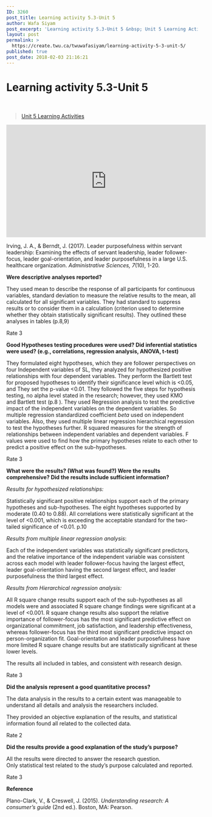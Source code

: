 ```yaml
---
ID: 3260
post_title: Learning activity 5.3-Unit 5
author: Wafa Siyam
post_excerpt: 'Learning activity 5.3-Unit 5 &nbsp; Unit 5 Learning Activities Irving, J. A., &amp; Berndt, J. (2017). Leader purposefulness within servant leadership: Examining the effects of servant leadership, leader follower-focus, leader goal-orientation, and leader purposefulness in a large U.S. healthcare organization.&nbsp;Administrative Sciences, 7(10), 1-20. Were descriptive analyses reported? They used mean to describe the response of &hellip; <p><a href="https://create.twu.ca/twuwafasiyam/learning-activity-5-3-unit-5/">Continue reading<span> "Learning activity 5.3-Unit 5"</span></a></p>'
layout: post
permalink: >
  https://create.twu.ca/twuwafasiyam/learning-activity-5-3-unit-5/
published: true
post_date: 2018-02-03 21:16:21
---
```

<h1><strong>Learning activity 5.3-Unit 5</strong></h1>

&nbsp;

<blockquote class="wp-embedded-content" data-secret="LkaRhWBmjt"><a href="https://create.twu.ca/ldrs591-sp18/unit-5-learning-activities/">Unit 5 Learning Activities</a></p></blockquote>



<iframe class="wp-embedded-content" sandbox="allow-scripts" security="restricted" src="https://create.twu.ca/ldrs591-sp18/unit-5-learning-activities/embed/#?secret=LkaRhWBmjt" data-secret="LkaRhWBmjt" width="525" height="296" title="&#8220;Unit 5 Learning Activities&#8221; &#8212; Leadership 591: Scholarly Inquiry" frameborder="0" marginwidth="0" marginheight="0" scrolling="no"></iframe>

Irving, J. A., &amp; Berndt, J. (2017). Leader purposefulness within servant leadership: Examining the effects of servant leadership, leader follower-focus, leader goal-orientation, and leader purposefulness in a large U.S. healthcare organization. <em>Administrative Sciences, 7</em>(10), 1-20.

<strong>Were descriptive analyses reported?</strong>

They used mean to describe the response of all participants for continuous variables, standard deviation to measure the relative results to the mean, all calculated for all significant variables. They had standard to suppress results or to consider them in a calculation (criterion used to determine whether they obtain statistically significant results). They outlined these analyses in tables (p.8,9)

Rate 3

<strong>Good Hypotheses testing procedures were used? Did inferential statistics were used? (e.g., correlations, regression analysis, ANOVA, t-test)</strong>

They formulated eight hypotheses, which they are follower perspectives on four Independent variables of SL, they analyzed for hypothesized positive relationships with four dependent variables. They perform the Bartlett test for proposed hypotheses to identify their significance level which is &lt;0.05, and They set the p-value &lt;0.01. They followed the five steps for hypothesis testing, no alpha level stated in the research; however, they used KMO and Bartlett test (p.8 ). They used Regression analysis to test the predictive impact of the independent variables on the dependent variables. So multiple regression standardized coefficient<em> beta</em> used on independent variables. Also, they used multiple linear regression hierarchical regression to test the hypotheses further. R squared measures for the strength of relationships between independent variables and dependent variables. F values were used to find how the primary hypotheses relate to each other to predict a positive effect on the sub-hypotheses.

Rate 3

<strong>What were the results? (What was found?) Were the results comprehensive? Did the results include sufficient information?</strong>

<em>Results for hypothesized relationships:</em>

Statistically significant positive relationships support each of the primary hypotheses and sub-hypotheses. The eight hypotheses supported by moderate (0.40 to 0.88). All correlations were statistically significant at the level of &lt;0.001, which is exceeding the acceptable standard for the two-tailed significance of &lt;0.01. p.10

<em>Results from multiple linear regression analysis</em>:

Each of the independent variables was statistically significant predictors, and the relative importance of the independent variable was consistent across each model with leader follower-focus having the largest effect, leader goal-orientation having the second largest effect, and leader purposefulness the third largest effect.

<em>Results from Hierarchical regression analysis:</em>

All R square change results support each of the sub-hypotheses as all models were and associated R square change findings were significant at a level of &lt;0.001. R square change results also support the relative importance of follower-focus has the most significant predictive effect on organizational commitment, job satisfaction, and leadership effectiveness, whereas follower-focus has the third most significant predictive impact on person-organization fit. Goal-orientation and leader purposefulness have more limited R square change results but are statistically significant at these lower levels.

The results all included in tables, and consistent with research design.

Rate 3

<strong>Did the analysis represent a good quantitative process?</strong>

The data analysis in the results to a certain extent was manageable to understand all details and analysis the researchers included.

They provided an objective explanation of the results, and statistical information found all related to the collected data.

Rate 2

<strong>Did the results provide a good explanation of the study’s purpose?</strong>

All the results were directed to answer the research question.<br />
Only statistical test related to the study’s purpose calculated and reported.

Rate 3

<strong>Reference</strong>

Plano-Clark, V., &amp; Creswell, J. (2015). <em>Understanding research: A consumer’s guide</em> (2nd ed.). Boston, MA: Pearson.

&nbsp;